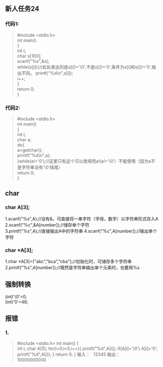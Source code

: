 ## 新人任务24  
### 代码1:
>#include <stdio.h>    
int main()  
{  
    int i;   
    char s[100];  
    scanf("%s",&s);  
    while(s[i]){//此处表达的是s[i]!='\0',不是s[i]!='0',条件为s[i]和s[i]!='0',输出不同。 
        printf("%d\n",s[i]);  
        i++;  
    }  
    return 0;    
>}    
### 代码2:  
>#include <stdio.h>  
int main()  
{  
    int i;  
    char a;  
    do{  
        a=getchar();  
        printf("%d\n",a);    
    }while(a!='0');//这里只有这个可以使用而a!(a!='\0‘）不能使用（因为a不是字符串没有'\0'结尾）  
    return 0;  
>}  
## char  
### char A[3];  
1.scanf("%s",A);//没有&，可直接将一串字符（字母，数字）以字符串形式存入A  
2.scanf("%c",&A[number]);//储存单个字符  
3.printf("%s",A);//直接输出A中的字符串
4.scanf("%c",A[number]);//输出单个字符  
### char \*A[3];
1.char \*A[3]={"abc","bca","cba"};//初始化时，可储存多个字符串  
2.printf("%s",A[number]);//既然是字符串输出单个元素时，也要用%s
## 强制转换  
(int)'\0'=0;  
(int)'0'=48; 
## 报错
### 1.
>#include <stdio.h>
int main()
{   
    int i;
    char A[5];
    for(i=0;i<5;i++){
        printf("%d",A[i]);
        if(A[i]='\0')
            A[i]='0';
         printf("%d",A[i]);
    }
    return 0;
>}
输入：  
12345
输出：  
10000000000








